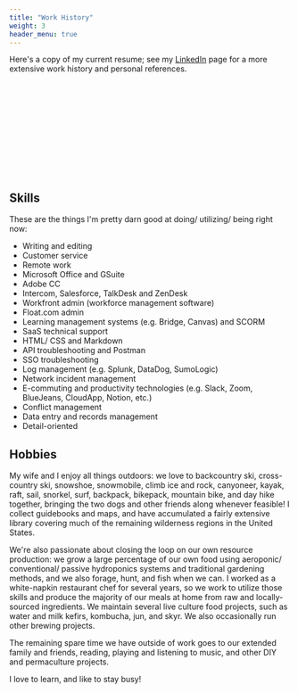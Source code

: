```yaml
---
title: "Work History"
weight: 3
header_menu: true
---
```

Here's a copy of my current resume; see my [LinkedIn](<https://www.linkedin.com/in/derek-e-26b59040//>) page for a more extensive work history and personal references.

<object data="https://terminallysilly.github.io/docs/derek_edwards_technical_writer.pdf?embedded=true#zoom=85" type="application/pdf" width="700px" height="950px">
    <embed src="https://docs.google.com/viewer?url=https://terminallysilly.github.io/docs/derek_edwards_technical_writer.pdf">
    </embed>
</object>
<br></br>

## Skills

These are the things I'm pretty darn good at doing/ utilizing/ being right now:

* Writing and editing
* Customer service
* Remote work
* Microsoft Office and GSuite
* Adobe CC
* Intercom, Salesforce, TalkDesk and ZenDesk
* Workfront admin (workforce management software)
* Float.com admin
* Learning management systems (e.g. Bridge, Canvas) and SCORM
* SaaS technical support
* HTML/ CSS and Markdown
* API troubleshooting and Postman
* SSO troubleshooting
* Log management (e.g. Splunk, DataDog, SumoLogic)
* Network incident management
* E-commuting and productivity technologies (e.g. Slack, Zoom, BlueJeans, CloudApp, Notion, etc.)
* Conflict management
* Data entry and records management
* Detail-oriented

## Hobbies

My wife and I enjoy all things outdoors: we love to backcountry ski, cross-country ski, snowshoe, snowmobile, climb ice and rock, canyoneer, kayak, raft, sail, snorkel, surf, backpack, bikepack, mountain bike, and day hike together, bringing the two dogs and other friends along whenever feasible! I collect guidebooks and maps, and have accumulated a fairly extensive library covering much of the remaining wilderness regions in the United States.

We're also passionate about closing the loop on our own resource production: we grow a large percentage of our own food using aeroponic/ conventional/ passive hydroponics systems and traditional gardening methods, and we also forage, hunt, and fish when we can. I worked as a white-napkin restaurant chef for several years, so we work to utilize those skills and produce the majority of our meals at home from raw and locally-sourced ingredients. We maintain several live culture food projects, such as water and milk kefirs, kombucha, jun, and skyr. We also occasionally run other brewing projects.

The remaining spare time we have outside of work goes to our extended family and friends, reading, playing and listening to music, and other DIY and permaculture projects.

I love to learn, and like to stay busy!

